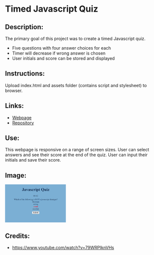 # Timed Javascript Quiz

## Description:

The primary goal of this project was to create a timed Javascript quiz.

- Five questions with four answer choices for each
- Timer will decrease if wrong answer is chosen
- User initials and score can be stored and displayed

## Instructions:

Upload index.html and assets folder (contains script and stylesheet) to browser.

## Links:

- [Webpage](https://lornaburns.github.io/password-generator/)
- [Repository](https://github.com/lornaburns/javascript-quiz-timed)

## Use:

This webpage is responsive on a range of screen sizes. User can select answers and see their score at the end of the quiz. User can input their initials and save their score.

## Image:

<img src="https://github.com/lornaburns/javascript-quiz-timed/blob/main/assets/screenshot.png?raw=true" alt="javascript quiz" width="200"/>

## Credits:

- https://www.youtube.com/watch?v=79WRPIknVHs

